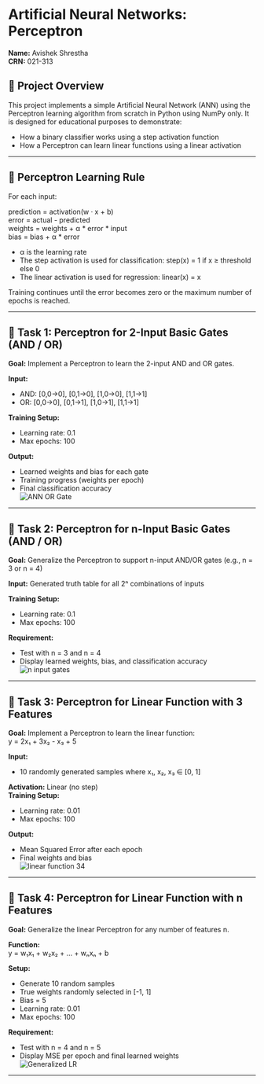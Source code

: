 # Artificial Neural Networks: Perceptron  
**Name:** Avishek Shrestha  
**CRN:** 021-313  

## 🧠 Project Overview

This project implements a simple Artificial Neural Network (ANN) using the Perceptron learning algorithm from scratch in Python using NumPy only. It is designed for educational purposes to demonstrate:

- How a binary classifier works using a step activation function
- How a Perceptron can learn linear functions using a linear activation

---
## 🧠 Perceptron Learning Rule

For each input:

prediction = activation(w · x + b)  
error = actual - predicted  
weights = weights + α * error * input  
bias = bias + α * error

- α is the learning rate
- The step activation is used for classification:
  step(x) = 1 if x ≥ threshold else 0
- The linear activation is used for regression:
  linear(x) = x

Training continues until the error becomes zero or the maximum number of epochs is reached.

---

## 🔹 Task 1: Perceptron for 2-Input Basic Gates (AND / OR)

**Goal:** Implement a Perceptron to learn the 2-input AND and OR gates.

**Input:**  
- AND: [0,0→0], [0,1→0], [1,0→0], [1,1→1]  
- OR:  [0,0→0], [0,1→1], [1,0→1], [1,1→1]  

**Training Setup:**  
- Learning rate: 0.1  
- Max epochs: 100  

**Output:**  
- Learned weights and bias for each gate  
- Training progress (weights per epoch)  
- Final classification accuracy  
![ANN OR Gate](https://github.com/user-attachments/assets/ddce14f8-fef2-438f-bc4b-70212d93670e)

---

## 🔹 Task 2: Perceptron for n-Input Basic Gates (AND / OR)

**Goal:** Generalize the Perceptron to support n-input AND/OR gates (e.g., n = 3 or n = 4)

**Input:** Generated truth table for all 2ⁿ combinations of inputs

**Training Setup:**  
- Learning rate: 0.1  
- Max epochs: 100  

**Requirement:**  
- Test with n = 3 and n = 4  
- Display learned weights, bias, and classification accuracy  
![n input gates](https://github.com/user-attachments/assets/6eaa7020-19f5-425e-b283-c005db53c66d)

---

## 🔹 Task 3: Perceptron for Linear Function with 3 Features

**Goal:** Implement a Perceptron to learn the linear function:  
y = 2x₁ + 3x₂ - x₃ + 5  

**Input:**  
- 10 randomly generated samples where x₁, x₂, x₃ ∈ [0, 1]  

**Activation:** Linear (no step)  
**Training Setup:**  
- Learning rate: 0.01  
- Max epochs: 100  

**Output:**  
- Mean Squared Error after each epoch  
- Final weights and bias  
![linear function 34](https://github.com/user-attachments/assets/29509562-cf08-4eef-afad-ec67070dafd0)

---

## 🔹 Task 4: Perceptron for Linear Function with n Features

**Goal:** Generalize the linear Perceptron for any number of features n.

**Function:**  
y = w₁x₁ + w₂x₂ + ... + wₙxₙ + b  

**Setup:**  
- Generate 10 random samples  
- True weights randomly selected in [-1, 1]  
- Bias = 5  
- Learning rate: 0.01  
- Max epochs: 100  

**Requirement:**  
- Test with n = 4 and n = 5  
- Display MSE per epoch and final learned weights  
![Generalized LR](https://github.com/user-attachments/assets/d19b5cdb-44f4-4618-866f-614c0bac713e)

---

